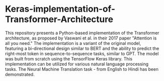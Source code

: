 # Keras-implementation-of-Transformer-Architecture
This repository presents a Python-based implementation of the Transformer architecture, as proposed by Vaswani et al. in their 2017 paper "Attention is all you need." The implementation is a variant of the original model, featuring a bi-directional design similar to BERT and the ability to predict the right-most token in sequence-to-sequence tasks, similar to GPT. The model was built from scratch using the TensorFlow Keras library. This implementation can be utilized for various natural language processing tasks. The Neural Machine Translation task - from English to Hindi has been demonstrated.
